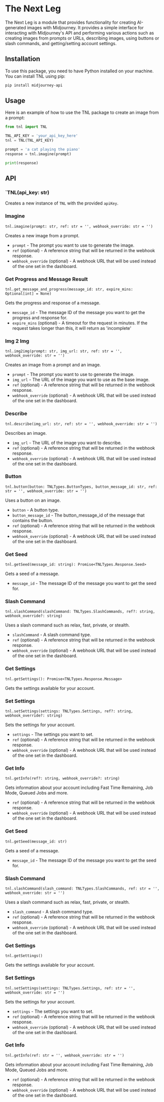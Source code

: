 # The Next Leg

The Next Leg is a module that provides functionality for creating AI-generated images with Midjourney. It provides a simple interface for interacting with Midjourney's API and performing various actions such as creating images from prompts or URLs, describing images, using buttons or slash commands, and getting/setting account settings.

## Installation

To use this package, you need to have Python installed on your machine. You can install TNL using pip:

```sh
pip install midjourney-api
```

## Usage

Here is an example of how to use the TNL package to create an image from a prompt:

```python
from tnl import TNL

TNL_API_KEY = 'your_api_key_here'
tnl = TNL(TNL_API_KEY)

prompt = 'a cat playing the piano'
response = tnl.imagine(prompt)

print(response)
```

## API

### `TNL(api_key: str)

Creates a new instance of `TNL` with the provided `apiKey`.

### Imagine

`tnl.imagine(prompt: str, ref: str = '', webhook_override: str = '')`

Creates a new image from a prompt.

- `prompt` - The prompt you want to use to generate the image.
- `ref` (optional) - A reference string that will be returned in the webhook response.
- `webhook_override` (optional) - A webhook URL that will be used instead of the one set in the dashboard.

### Get Progress and Message Result

`tnl.get_message_and_progress(message_id: str, expire_mins: Optional[int] = None)`

Gets the progress and response of a message.

- `message_id` - The message ID of the message you want to get the progress and response for.
- `expire_mins` (optional) - A timeout for the request in minutes. If the request takes longer than this, it will return as 'incomplete'

### Img 2 Img

`tnl.img2img(prompt: str, img_url: str, ref: str = '', webhook_override: str = '')`

Creates an image from a prompt and an image.

- `prompt` - The prompt you want to use to generate the image.
- `img_url` - The URL of the image you want to use as the base image.
- `ref` (optional) - A reference string that will be returned in the webhook response.
- `webhook_override` (optional) - A webhook URL that will be used instead of the one set in the dashboard.

### Describe

`tnl.describe(img_url: str, ref: str = '', webhook_override: str = '')`

Describes an image.

- `img_url` - The URL of the image you want to describe.
- `ref` (optional) - A reference string that will be returned in the webhook response.
- `webhook_override` (optional) - A webhook URL that will be used instead of the one set in the dashboard.

### Button

`tnl.button(button: TNLTypes.ButtonTypes, button_message_id: str, ref: str = '', webhook_override: str = '')`

Uses a button on an image.

- `button` - A button type.
- `button_message_id` - The button_message_id of the message that contains the button.
- `ref` (optional) - A reference string that will be returned in the webhook response.
- `webhook_override` (optional) - A webhook URL that will be used instead of the one set in the dashboard.

### Get Seed

`tnl.getSeed(message_id: string): Promise<TNLTypes.Response.Seed>`

Gets a seed of a message.

- `message_id` - The message ID of the message you want to get the seed for.

### Slash Command

`tnl.slashCommand(slashCommand: TNLTypes.SlashCommands, ref?: string, webhook_override?: string)`

Uses a slash command such as relax, fast, private, or stealth.

- `slashCommand` - A slash command type.
- `ref` (optional) - A reference string that will be returned in the webhook response.
- `webhook_override` (optional) - A webhook URL that will be used instead of the one set in the dashboard.

### Get Settings

`tnl.getSettings(): Promise<TNLTypes.Response.Message>`

Gets the settings available for your account.

### Set Settings

`tnl.setSettings(settings: TNLTypes.Settings, ref?: string, webhook_override?: string)`

Sets the settings for your account.

- `settings` - The settings you want to set.
- `ref` (optional) - A reference string that will be returned in the webhook response.
- `webhook_override` (optional) - A webhook URL that will be used instead of the one set in the dashboard.

### Get Info

`tnl.getInfo(ref?: string, webhook_override?: string)`

Gets information about your account including Fast Time Remaining, Job Mode, Queued Jobs and more.

- `ref` (optional) - A reference string that will be returned in the webhook response.
- `webhook_override` (optional) - A webhook URL that will be used instead of the one set in the dashboard.

### Get Seed

`tnl.getSeed(message_id: str)`

Gets a seed of a message.

- `message_id` - The message ID of the message you want to get the seed for.

### Slash Command

`tnl.slashCommand(slash_command: TNLTypes.SlashCommands, ref: str = '', webhook_override: str = '')`

Uses a slash command such as relax, fast, private, or stealth.

- `slash_command` - A slash command type.
- `ref` (optional) - A reference string that will be returned in the webhook response.
- `webhook_override` (optional) - A webhook URL that will be used instead of the one set in the dashboard.

### Get Settings

`tnl.getSettings()`

Gets the settings available for your account.

### Set Settings

`tnl.setSettings(settings: TNLTypes.Settings, ref: str = '', webhook_override: str = '')`

Sets the settings for your account.

- `settings` - The settings you want to set.
- `ref` (optional) - A reference string that will be returned in the webhook response.
- `webhook_override` (optional) - A webhook URL that will be used instead of the one set in the dashboard.

### Get Info

`tnl.getInfo(ref: str = '', webhook_override: str = '')`

Gets information about your account including Fast Time Remaining, Job Mode, Queued Jobs and more.

- `ref` (optional) - A reference string that will be returned in the webhook response.
- `webhook_override` (optional) - A webhook URL that will be used instead of the one set in the dashboard.
